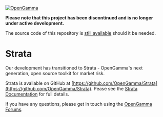 [![OpenGamma](http://developers.opengamma.com/res/display/default/chrome/masthead_logo.png "OpenGamma")](http://www.opengamma.com)

**Please note that this project has been discontinued and is no longer under active development.**

The source code of this repository is [still available](https://github.com/OpenGamma/OG-Platform/tree/master) should it be needed.

Strata
======

Our development has transitioned to Strata - OpenGamma's next generation, open source toolkit for market risk.

Strata is available on GitHub at [https://github.com/OpenGamma/Strata](https://github.com/OpenGamma/Strata). Pease see the [Strata Documentation](http://opengamma.github.io/StrataDocs) for full details. 

If you have any questions, please get in touch using the [OpenGamma Forums](http://forums.opengamma.com).
